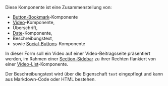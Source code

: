 Diese Komponente ist eine Zusammenstellung von:

* [Button-Bookmark](#button-bookmark)-Komponente
* [Video](#video)-Komponente, 
* Überschrift, 
* [Date](#date)-Komponente, 
* Beschreibungstext, 
* sowie [Social-Buttons](#social-buttons)-Komponente

In dieser Form soll ein Video auf einer Video-Beitragsseite präsentiert werden, im Rahmen einer [Section-Sidebar](#section-sidebar) zu ihrer Rechten flankiert von einer [Video-List](#video-list)-Komponente. 

Der Beschreibungstext wird über die Eigenschaft `text` eingepflegt und kann aus Markdown-Code oder HTML bestehen.